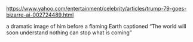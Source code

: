 https://www.yahoo.com/entertainment/celebrity/articles/trump-79-goes-bizarre-ai-002724489.html

a dramatic image of him before a flaming Earth captioned “The world will soon understand nothing can stop what is coming” 
